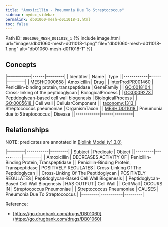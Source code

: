 ```yaml
---
title: "Amoxicillin - Pneumonia Due To Streptococcus"
sidebar: mydoc_sidebar
permalink: db01060-mesh-d011018-1.html
toc: false 
---
```



Path ID: `DB01060_MESH_D011018_1`
{% include image.html url="images/db01060-mesh-d011018-1.png" file="db01060-mesh-d011018-1.png" alt="db01060-mesh-d011018-1" %}

## Concepts

|------------|------|---------|
| Identifier | Name | Type    |
|------------|------|---------|
| <a href="https://identifiers.org/MESH:D000658">MESH:D000658 </a> | Amoxicillin | Drug |
| <a href="https://identifiers.org/InterPro:IPR001460">InterPro:IPR001460 </a> | Penicillin-binding protein, transpeptidase | GeneFamily |
| <a href="https://identifiers.org/GO:0018104">GO:0018104 </a> | Cross-linking of the peptidoglycan | BiologicalProcess |
| <a href="https://identifiers.org/GO:0009273">GO:0009273 </a> | Peptidoglycan-based cell wall biogenesis | BiologicalProcess |
| <a href="https://identifiers.org/GO:0005618">GO:0005618 </a> | Cell wall | CellularComponent |
| <a href="https://identifiers.org/taxonomy:1313">taxonomy:1313 </a> | Streptococcus pneumoniae | OrganismTaxon |
| <a href="https://identifiers.org/MESH:D011018">MESH:D011018 </a> | Pneumonia due to Streptococcus | Disease |
|------------|------|---------|

## Relationships


NOTE: predicates are annotated in <a href="https://github.com/biolink/biolink-model/releases/tag/v1.3.0">Biolink Model (v1.3.0)</a>

|---------|-----------|---------|
| Subject | Predicate | Object  |
|---------|-----------|---------|
| Amoxicillin | DECREASES ACTIVITY OF | Penicillin-Binding Protein, Transpeptidase |
| Penicillin-Binding Protein, Transpeptidase | POSITIVELY REGULATES | Cross-Linking Of The Peptidoglycan |
| Cross-Linking Of The Peptidoglycan | POSITIVELY REGULATES | Peptidoglycan-Based Cell Wall Biogenesis |
| Peptidoglycan-Based Cell Wall Biogenesis | HAS OUTPUT | Cell Wall |
| Cell Wall | OCCURS IN | Streptococcus Pneumoniae |
| Streptococcus Pneumoniae | CAUSES | Pneumonia Due To Streptococcus |
|---------|-----------|---------|

Reference: 
  - [https://go.drugbank.com/drugs/DB01060](https://go.drugbank.com/drugs/DB01060)
